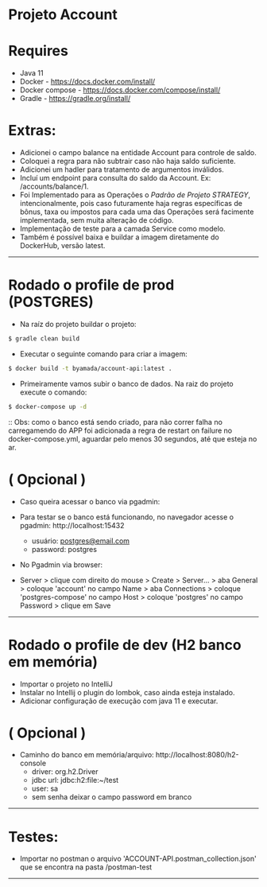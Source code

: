 # Projeto Account

# Requires

* Java 11
* Docker - https://docs.docker.com/install/
* Docker compose - https://docs.docker.com/compose/install/
* Gradle - https://gradle.org/install/


# Extras:

* Adicionei o campo balance na entidade Account para controle de saldo.
* Coloquei a regra para não subtrair caso não haja saldo suficiente.
* Adicionei um hadler para tratamento de argumentos inválidos.
* Incluí um endpoint para consulta do saldo da Account. Ex: /accounts/balance/1.
* Foi Implementado para as Operações o *Padrão de Projeto STRATEGY*, intencionalmente, pois caso futuramente haja regras específicas de bônus, taxa ou impostos para cada uma das Operações será facimente implementada, sem muita alteração de código.
* Implementação de teste para a camada Service como modelo.
* Também é possível baixa e buildar a imagem diretamente do DockerHub, versão latest.

---

# Rodado o profile de prod (POSTGRES)


* Na raíz do projeto buildar o projeto:
```bash
$ gradle clean build
```

* Executar o seguinte comando para criar a imagem:
```bash
$ docker build -t byamada/account-api:latest .
```

* Primeiramente vamos subir o banco de dados. Na raiz do projeto execute o comando:

```bash
$ docker-compose up -d
```

:: Obs: como o banco está sendo criado, para não correr falha no carregamendo do APP
foi adicionada a regra de restart on failure no docker-compose.yml, aguardar pelo menos 30 segundos,
até que esteja no ar.

# ( Opcional )

* Caso queira acessar o banco via pgadmin:

* Para testar se o banco está funcionando, no navegador acesse o pgadmin:
http://localhost:15432

  * usuário: postgres@email.com
  * password: postgres

* No Pgadmin via browser: 
* Server > clique com direito do mouse > Create > Server... > aba General > coloque 'account' no campo Name > aba Connections > coloque 'postgres-compose' no campo Host > coloque 'postgres' no campo Password > clique em Save

---

# Rodado o profile de dev (H2 banco em memória)

* Importar o projeto no IntelliJ
* Instalar no Intellij o plugin do lombok, caso ainda esteja instalado.
* Adicionar configuração de execução com java 11 e executar.

# ( Opcional )

* Caminho do banco em memória/arquivo: http://localhost:8080/h2-console
  * driver: org.h2.Driver
  * jdbc url: jdbc:h2:file:~/test
  * user: sa
  * sem senha deixar o campo password em branco


---


# Testes:

* Importar no postman o arquivo 'ACCOUNT-API.postman_collection.json' que se encontra na pasta /postman-test

---
